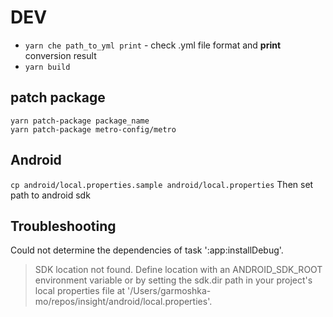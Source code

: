 # DEV

* `yarn che path_to_yml print` - check .yml file format and **print** conversion result
* `yarn build`

## patch package

```
yarn patch-package package_name
yarn patch-package metro-config/metro
```

## Android 

`cp android/local.properties.sample android/local.properties`
Then set path to android sdk

## Troubleshooting

Could not determine the dependencies of task ':app:installDebug'.
> SDK location not found. Define location with an ANDROID_SDK_ROOT environment variable or by setting the sdk.dir path in your project's local properties file at '/Users/garmoshka-mo/repos/insight/android/local.properties'.

